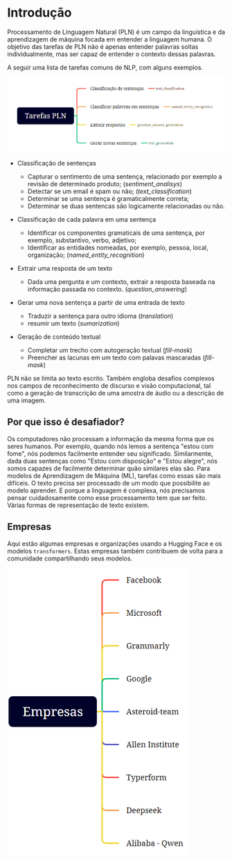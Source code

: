 
# Introdução

Processamento de Linguagem Natural (PLN) é um campo da linguística e da aprendizagem de máquina focada em entender a linguagem humana. O objetivo das tarefas de PLN não é apenas entender palavras soltas individualmente, mas ser capaz de entender o contexto dessas palavras.

A seguir uma lista de tarefas comuns de NLP, com alguns exemplos.

![alt text](fig/tasks_pln.png)

* Classificação de sentenças 
  * Capturar o sentimento de uma sentença, relacionado por exemplo a revisão de determinado produto; (_sentiment_analisys_)
  * Detectar se um email é spam ou não; (_text_classification_)
  * Determinar se uma sentença é gramaticalmente correta; 
  * Determinar se duas sentencas são logicamente relacionadas ou não.

* Classificação de cada palavra em uma sentença 
  * Identificar os componentes gramaticais de uma sentença, por exemplo, substantivo, verbo, adjetivo;
  * Identificar as entidades nomeadas, por exemplo, pessoa, local, organização; (*named_entity_recognition*)

* Extrair uma resposta de um texto 
  * Dada uma pergunta e um contexto, extrair a resposta baseada na informação passada no contexto. (*question_answering*)

* Gerar uma nova sentença a partir de uma entrada de texto
  * Traduzir a sentença para outro idioma (_translation_)
  * resumir um texto (_sumarization_)

* Geração de conteúdo textual 
  * Completar um trecho com autogeração textual (_fill-mask_)
  * Preencher as lacunas em um texto com palavas mascaradas (_fill-mask_)

PLN não se limita ao texto escrito. Também engloba desafios complexos nos campos de reconhecimento de discurso e visão computacional, tal como a geração de transcrição de uma amostra de áudio ou a descrição de uma imagem.

## Por que isso é desafiador?

Os computadores não processam a informação da mesma forma que os seres humanos. Por exemplo, quando nós lemos a sentença "estou com fome", nós podemos facilmente entender seu significado. Similarmente, dada duas sentenças como "Estou com disposição" e "Estou alegre", nós somos capazes de facilmente determinar quão similares elas são. Para modelos de Aprendizagem de Máquina (ML), tarefas como essas são mais difíceis. O texto precisa ser processado de um modo que possibilite ao modelo aprender. E porque a linguagem é complexa, nós precisamos pensar cuidadosamente como esse processamento tem que ser feito. Várias formas de representação de texto existem. 

## Empresas

Aqui estão algumas empresas e organizações usando a Hugging Face e os modelos `transformers`. Estas empresas também contribuem de volta para a comunidade compartilhando seus modelos.

![alt text](fig/empresas.png)